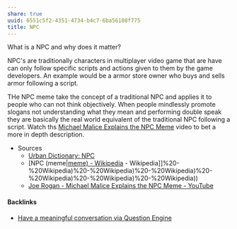 ```yaml
---
share: true
uuid: 6551c5f2-4351-4734-b4c7-6ba56108f775
title: NPC
---
```

What is a NPC and why does it matter?

NPC's are traditionally characters in multiplayer video game that are have can only follow specific scripts and actions given to them by the game developers. An example would be a armor store owner who buys and sells armor following a script.

THe NPC meme take the concept of a traditional NPC and applies it to people who can not think objectively. When people mindlessly promote slogans not understanding what they mean and performing double speak they are basically the real world equivalent of the traditional NPC following a script. Watch ths [Michael Malice Explains the NPC Meme](https://www.youtube.com/watch?v=CUal1uAmlKA) video to bet a more in depth description.

* Sources
  * [Urban Dictionary: NPC](https://www.urbandictionary.com/define.php?term=NPC)
  * [NPC (meme|[meme) - Wikipedia](../meme) - Wikipedia]]%20-%20Wikipedia)%20-%20Wikipedia)%20-%20Wikipedia)%20-%20Wikipedia)%20-%20Wikipedia)%20-%20Wikipedia))
  * [Joe Rogan - Michael Malice Explains the NPC Meme - YouTube](https://www.youtube.com/watch?v=CUal1uAmlKA)

#### Backlinks

* [Have a meaningful conversation via Question Engine](/67df9fae-ef38-4b31-9017-76d3d7d13581)